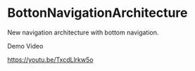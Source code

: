 # BottonNavigationArchitecture
New navigation architecture with bottom navigation.


Demo Video 

https://youtu.be/TxcdLlrkw5o
